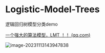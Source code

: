 # Logistic-Model-Trees
逻辑回归树模型分类demo

[一个强大的算法模型，LMT ！！ (qq.com)](https://mp.weixin.qq.com/s/a7yFHmmhsd21GwkevBgs6A)

![image-20231113143947838](C:\Users\YanJun\AppData\Roaming\Typora\typora-user-images\image-20231113143947838.png)
